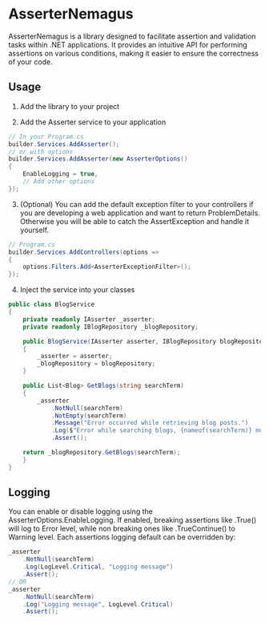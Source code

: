 # AsserterNemagus

AsserterNemagus is a library designed to facilitate assertion and validation tasks within .NET applications. It provides an intuitive API for performing assertions on various conditions, making it easier to ensure the correctness of your code.

## Usage
1. Add the library to your project

2. Add the Asserter service to your application
```csharp
// In your Program.cs
builder.Services.AddAsserter();
// or with options
builder.Services.AddAsserter(new AsserterOptions()
{
    EnableLogging = true,
    // Add other options
});
```	 

3. (Optional) You can add the default exception filter to your controllers if you are developing a web application and want to return ProblemDetails. Otherwise you will be able to catch the AssertException and handle it yourself.
```csharp
// Program.cs
builder.Services.AddControllers(options =>
{
    options.Filters.Add<AsserterExceptionFilter>();
});
```	 

4. Inject the service into your classes
```csharp
public class BlogService
{
    private readonly IAsserter _asserter;
    private readonly IBlogRepository _blogRepository;

    public BlogService(IAsserter asserter, IBlogRepository blogRepository)
    {
        _asserter = asserter;
        _blogRepository = blogRepository;
    }

    public List<Blog> GetBlogs(string searchTerm)
    {
        _asserter
            .NotNull(searchTerm)
            .NotEmpty(searchTerm)
            .Message("Error occurred while retrieving blog posts.")
            .Log($"Error while searching blogs, {nameof(searchTerm)} must be not null or empty.")
            .Assert();

	return _blogRepository.GetBlogs(searchTerm);
    }
}
```	 

## Logging
You can enable or disable logging using the AsserterOptions.EnableLogging. If enabled, breaking assertions like .True() will log to Error level, while non breaking ones like .TrueContinue() to Warning level.
Each assertions logging default can be overridden by:
```csharp
_asserter
    .NotNull(searchTerm)
    .Log(LogLevel.Critical, "Logging message")
    .Assert();
// OR
_asserter
    .NotNull(searchTerm)
    .Log("Logging message", LogLevel.Critical)
    .Assert();
```	